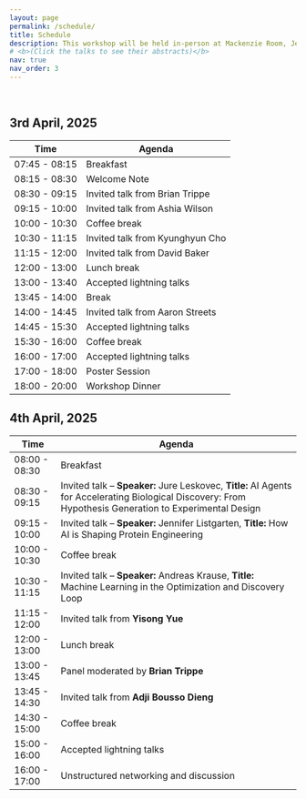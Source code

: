 ```yaml
---
layout: page
permalink: /schedule/
title: Schedule
description: This workshop will be held in-person at Mackenzie Room, Jen-Hsun Huang Engineering Center, Stanford University on April 3rd and April 4th, 2025. The session will cover invited talks, contributed lightning talks, and a panel discussion. Long invited talks span for 45 minutes, short talks for 20 minutes and contributed lightning talks for 10 minutes each. The tentative schedule in local time zone, Pacific Stanford Time (PST), can be found below. 
# <b>(Click the talks to see their abstracts)</b>
nav: true
nav_order: 3
---
```


<br>

## 3rd April, 2025

| Time           | Agenda                                   |
| --------------- | ------------------------------------------ |
| 07:45 - 08:15 | Breakfast                               |
| 08:15 - 08:30 | Welcome Note                           |
| 08:30 - 09:15 | Invited talk from Brian Trippe     |
| 09:15 - 10:00 | Invited talk from Ashia Wilson     |
| 10:00 - 10:30 | Coffee break                          |
| 10:30 - 11:15 | Invited talk from Kyunghyun Cho    |
| 11:15 - 12:00 | Invited talk from David Baker     |
| 12:00 - 13:00 | Lunch break                           |
| 13:00 - 13:40 | Accepted lightning talks             |
| 13:45 - 14:00 | Break                                 |
| 14:00 - 14:45 | Invited talk from Aaron Streets   |
| 14:45 - 15:30 | Accepted lightning talks             |
| 15:30 - 16:00 | Coffee break                          |
| 16:00 - 17:00 | Accepted lightning talks             |
| 17:00 - 18:00 | Poster Session                       |
| 18:00 - 20:00 | Workshop Dinner                      |

## 4th April, 2025

| Time           | Agenda                                   |
| --------------- | ------------------------------------------ |
| 08:00 - 08:30 | Breakfast                               |
| 08:30 - 09:15 | Invited talk – **Speaker:** Jure Leskovec, **Title:** AI Agents for Accelerating Biological Discovery: From Hypothesis Generation to Experimental Design |
| 09:15 - 10:00 | Invited talk – **Speaker:** Jennifer Listgarten, **Title:** How AI is Shaping Protein Engineering |
| 10:00 - 10:30 | Coffee break                          |
| 10:30 - 11:15 | Invited talk – **Speaker:** Andreas Krause, **Title:** Machine Learning in the Optimization and Discovery Loop |
| 11:15 - 12:00 | Invited talk from **Yisong Yue**      |
| 12:00 - 13:00 | Lunch break                           |
| 13:00 - 13:45 | Panel moderated by **Brian Trippe**   |
| 13:45 - 14:30 | Invited talk from **Adji Bousso Dieng** |
| 14:30 - 15:00 | Coffee break                          |
| 15:00 - 16:00 | Accepted lightning talks             |
| 16:00 - 17:00 | Unstructured networking and discussion |